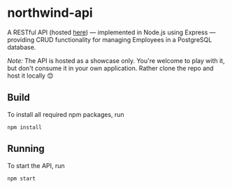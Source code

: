 # northwind-api
A RESTful API (hosted [here](https://northwind-api.onrender.com/swagger/)) — implemented in Node.js using Express — providing CRUD functionality for managing Employees in a PostgreSQL database.

*Note:* The API is hosted as a showcase only. You're welcome to play with it, but don't consume it in your own application. Rather clone the repo and 
host it locally 😊

## Build
To install all required npm packages, run
```
npm install
```

## Running
To start the API, run
```
npm start
```
